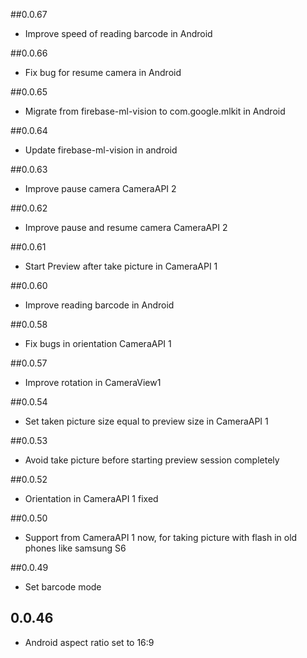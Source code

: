 ##0.0.67

* Improve speed of reading barcode in Android

##0.0.66

* Fix bug for resume camera in Android

##0.0.65

* Migrate from firebase-ml-vision to com.google.mlkit in Android

##0.0.64

* Update firebase-ml-vision in android

##0.0.63

* Improve pause camera CameraAPI 2

##0.0.62

* Improve pause and resume camera CameraAPI 2

##0.0.61

* Start Preview after take picture in CameraAPI 1

##0.0.60

* Improve reading barcode in Android

##0.0.58

* Fix bugs in orientation CameraAPI 1

##0.0.57

* Improve rotation in CameraView1

##0.0.54

* Set taken picture size equal to preview size in CameraAPI 1

##0.0.53

* Avoid take picture before starting preview session completely

##0.0.52

* Orientation in CameraAPI 1 fixed

##0.0.50

* Support from CameraAPI 1 now, for taking picture with flash in old phones like samsung S6

##0.0.49

* Set barcode mode

## 0.0.46

* Android aspect ratio set to 16:9
